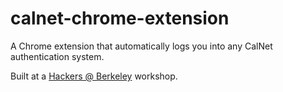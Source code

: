 calnet-chrome-extension
=======================

A Chrome extension that automatically logs you into any CalNet authentication system.

Built at a [Hackers @ Berkeley](http://hackersatberkeley.com) workshop.
